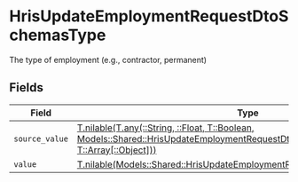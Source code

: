 # HrisUpdateEmploymentRequestDtoSchemasType

The type of employment (e.g., contractor, permanent)


## Fields

| Field                                                                                                                                                                                                          | Type                                                                                                                                                                                                           | Required                                                                                                                                                                                                       | Description                                                                                                                                                                                                    |
| -------------------------------------------------------------------------------------------------------------------------------------------------------------------------------------------------------------- | -------------------------------------------------------------------------------------------------------------------------------------------------------------------------------------------------------------- | -------------------------------------------------------------------------------------------------------------------------------------------------------------------------------------------------------------- | -------------------------------------------------------------------------------------------------------------------------------------------------------------------------------------------------------------- |
| `source_value`                                                                                                                                                                                                 | [T.nilable(T.any(::String, ::Float, T::Boolean, Models::Shared::HrisUpdateEmploymentRequestDtoSchemasType4, T::Array[::Object]))](../../models/shared/hrisupdateemploymentrequestdtoschemastypesourcevalue.md) | :heavy_minus_sign:                                                                                                                                                                                             | N/A                                                                                                                                                                                                            |
| `value`                                                                                                                                                                                                        | [T.nilable(Models::Shared::HrisUpdateEmploymentRequestDtoSchemasTypeValue)](../../models/shared/hrisupdateemploymentrequestdtoschemastypevalue.md)                                                             | :heavy_minus_sign:                                                                                                                                                                                             | N/A                                                                                                                                                                                                            |